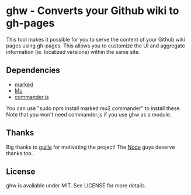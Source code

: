 # ghw - Converts your Github wiki to gh-pages

This tool makes it possible for you to serve the content of your Github wiki pages using gh-pages. This allows you to customize the UI and aggregate information (ie. localized versions) within the same site.

## Dependencies

* [marked](https://github.com/chjj/marked)
* [Mu](https://github.com/raycmorgan/Mu)
* [commander.js](https://github.com/visionmedia/commander.js)

You can use "sudo npm install marked mu2 commander" to install these. Note that you won't need commander.js if you use ghw as a module.

## Thanks

Big thanks to [guille](https://github.com/guille) for motivating the project! The [Node](https://github.com/joyent/node) guys deserve thanks too.

## License

ghw is available under MIT. See LICENSE for more details.

